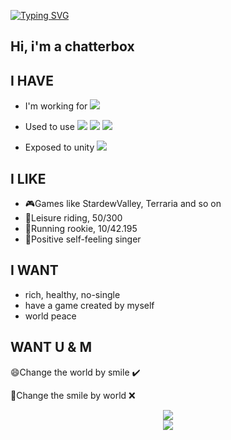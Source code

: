 <a href="https://git.io/typing-svg"><img src="https://readme-typing-svg.herokuapp.com?font=Fira+Code&size=15&pause=1000&width=435&lines=In+case+I+don't+see+you%2C;good+afternoon%2C+good+evening+and+good+night" alt="Typing SVG" /></a>

## Hi, i'm a chatterbox

## I HAVE
- I'm working for <span > <img src="https://img.shields.io/badge/-golang-green?style=flat-square&logo=go&logoColor=white" /> </span>

- Used to use <span > <img src="https://img.shields.io/badge/-python-red?style=flat-square&logo=python&logoColor=white" /> <img src="https://img.shields.io/badge/-c-1572B6?style=flat-square&logo=c" /> <img src="https://img.shields.io/badge/-shell-oringe?style=flat-square&logo=shell" /> </span>
- Exposed to unity <span > <img src="https://img.shields.io/badge/-unity-black?style=flat-square&logo=unity&logoColor=white" /> </span>

## I LIKE
- 🎮Games like StardewValley, Terraria and so on
- 🚴Leisure riding, 50/300
- 🏃Running rookie, 10/42.195
- 🎤Positive self-feeling singer

## I WANT
- rich, healthy, no-single
- have a game created by myself
- world peace


## WANT U & M

😄Change the world by smile  ✔️

🙁Change the smile by world  ❌



<div align="center"> <img src="https://github-readme-stats.vercel.app/api/top-langs/?username=bugzzhou&hide_title=true&hide_border=true&layout=compact&langs_count=6&text_color=000&icon_color=fff&bg_color=0,52fa5a,4dfcff,c64dff&theme=graywhite" /> </div>




<div align="center"> <img src="https://github-profile-trophy.vercel.app/?username=bugzzhou" /> </div>
